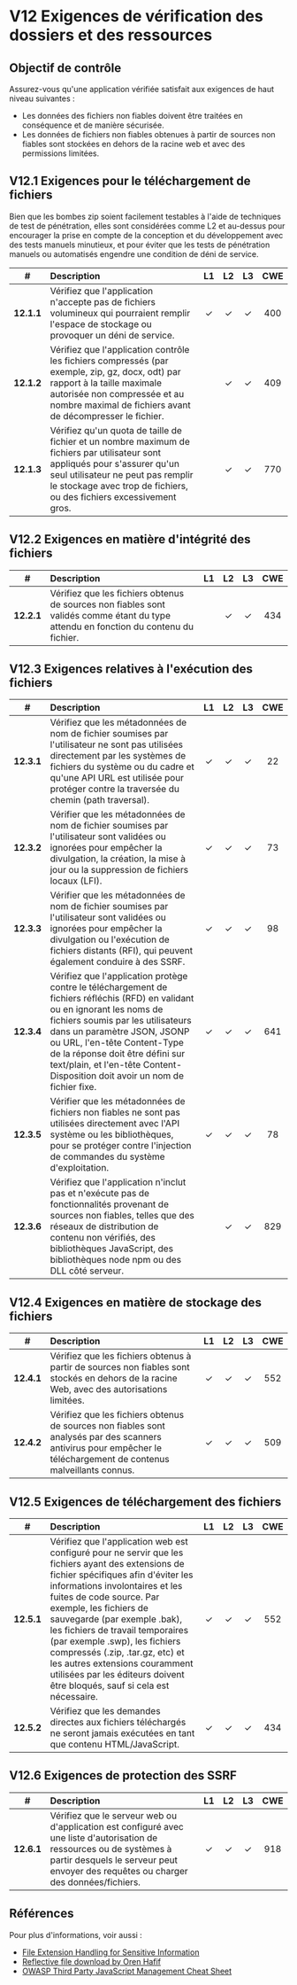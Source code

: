 # V12 Exigences de vérification des dossiers et des ressources

## Objectif de contrôle

Assurez-vous qu'une application vérifiée satisfait aux exigences de haut niveau suivantes :

* Les données des fichiers non fiables doivent être traitées en conséquence et de manière sécurisée.
* Les données de fichiers non fiables obtenues à partir de sources non fiables sont stockées en dehors de la racine web et avec des permissions limitées.

## V12.1 Exigences pour le téléchargement de fichiers

Bien que les bombes zip soient facilement testables à l'aide de techniques de test de pénétration, elles sont considérées comme L2 et au-dessus pour encourager la prise en compte de la conception et du développement avec des tests manuels minutieux, et pour éviter que les tests de pénétration manuels ou automatisés engendre une condition de déni de service.

| # | Description | L1 | L2 | L3 | CWE |
| :---: | :--- | :---: | :---:| :---: | :---: |
| **12.1.1** | Vérifiez que l'application n'accepte pas de fichiers volumineux qui pourraient remplir l'espace de stockage ou provoquer un déni de service. | ✓ | ✓ | ✓ | 400 |
| **12.1.2** | Vérifiez que l'application contrôle les fichiers compressés (par exemple, zip, gz, docx, odt) par rapport à la taille maximale autorisée non compressée et au nombre maximal de fichiers avant de décompresser le fichier. | | ✓ | ✓ | 409 |
| **12.1.3** | Vérifiez qu'un quota de taille de fichier et un nombre maximum de fichiers par utilisateur sont appliqués pour s'assurer qu'un seul utilisateur ne peut pas remplir le stockage avec trop de fichiers, ou des fichiers excessivement gros. | | ✓ | ✓ | 770 |

## V12.2 Exigences en matière d'intégrité des fichiers

| # | Description | L1 | L2 | L3 | CWE |
| :---: | :--- | :---: | :---:| :---: | :---: |
| **12.2.1** | Vérifiez que les fichiers obtenus de sources non fiables sont validés comme étant du type attendu en fonction du contenu du fichier. | | ✓ | ✓ | 434 |

## V12.3 Exigences relatives à l'exécution des fichiers

| # | Description | L1 | L2 | L3 | CWE |
| :---: | :--- | :---: | :---:| :---: | :---: |
| **12.3.1** | Vérifiez que les métadonnées de nom de fichier soumises par l'utilisateur ne sont pas utilisées directement par les systèmes de fichiers du système ou du cadre et qu'une API URL est utilisée pour protéger contre la traversée du chemin (path traversal). | ✓ | ✓ | ✓ | 22 |
| **12.3.2** | Vérifier que les métadonnées de nom de fichier soumises par l'utilisateur sont validées ou ignorées pour empêcher la divulgation, la création, la mise à jour ou la suppression de fichiers locaux (LFI). | ✓ | ✓ | ✓ | 73 |
| **12.3.3** | Vérifier que les métadonnées de nom de fichier soumises par l'utilisateur sont validées ou ignorées pour empêcher la divulgation ou l'exécution de fichiers distants (RFI), qui peuvent également conduire à des SSRF.  | ✓ | ✓ | ✓ | 98 |
| **12.3.4** | Vérifiez que l'application protège contre le téléchargement de fichiers réfléchis (RFD) en validant ou en ignorant les noms de fichiers soumis par les utilisateurs dans un paramètre JSON, JSONP ou URL, l'en-tête Content-Type de la réponse doit être défini sur text/plain, et l'en-tête Content-Disposition doit avoir un nom de fichier fixe. | ✓ | ✓ | ✓ | 641 |
| **12.3.5** | Vérifier que les métadonnées de fichiers non fiables ne sont pas utilisées directement avec l'API système ou les bibliothèques, pour se protéger contre l'injection de commandes du système d'exploitation. | ✓ | ✓ | ✓ | 78 |
| **12.3.6** | Vérifiez que l'application n'inclut pas et n'exécute pas de fonctionnalités provenant de sources non fiables, telles que des réseaux de distribution de contenu non vérifiés, des bibliothèques JavaScript, des bibliothèques node npm ou des DLL côté serveur. | | ✓ | ✓ | 829 |

## V12.4 Exigences en matière de stockage des fichiers

| # | Description | L1 | L2 | L3 | CWE |
| :---: | :--- | :---: | :---:| :---: | :---: |
| **12.4.1** | Vérifiez que les fichiers obtenus à partir de sources non fiables sont stockés en dehors de la racine Web, avec des autorisations limitées. | ✓ | ✓ | ✓ | 552 |
| **12.4.2** | Vérifiez que les fichiers obtenus de sources non fiables sont analysés par des scanners antivirus pour empêcher le téléchargement de contenus malveillants connus. | ✓ | ✓ | ✓ | 509 |

## V12.5 Exigences de téléchargement des fichiers

| # | Description | L1 | L2 | L3 | CWE |
| :---: | :--- | :---: | :---:| :---: | :---: |
| **12.5.1** | Vérifiez que l'application web est configuré pour ne servir que les fichiers ayant des extensions de fichier spécifiques afin d'éviter les informations involontaires et les fuites de code source. Par exemple, les fichiers de sauvegarde (par exemple .bak), les fichiers de travail temporaires (par exemple .swp), les fichiers compressés (.zip, .tar.gz, etc) et les autres extensions couramment utilisées par les éditeurs doivent être bloqués, sauf si cela est nécessaire. | ✓ | ✓ | ✓ | 552 |
| **12.5.2** | Vérifiez que les demandes directes aux fichiers téléchargés ne seront jamais exécutées en tant que contenu HTML/JavaScript. | ✓ | ✓ | ✓ | 434 |

## V12.6 Exigences de protection des SSRF

| # | Description | L1 | L2 | L3 | CWE |
| :---: | :--- | :---: | :---:| :---: | :---: |
| **12.6.1** | Vérifiez que le serveur web ou d'application est configuré avec une liste d'autorisation de ressources ou de systèmes à partir desquels le serveur peut envoyer des requêtes ou charger des données/fichiers. | ✓ | ✓ | ✓ | 918 |

## Références

Pour plus d'informations, voir aussi :

* [File Extension Handling for Sensitive Information](https://owasp.org/www-community/vulnerabilities/Unrestricted_File_Upload)
* [Reflective file download by Oren Hafif](https://www.trustwave.com/Resources/SpiderLabs-Blog/Reflected-File-Download---A-New-Web-Attack-Vector/)
* [OWASP Third Party JavaScript Management Cheat Sheet](https://cheatsheetseries.owasp.org/cheatsheets/Third_Party_Javascript_Management_Cheat_Sheet.html)
